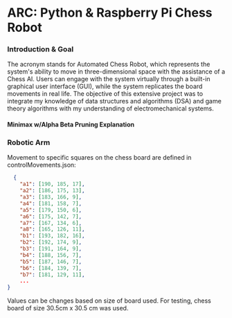 
# ARC: Python & Raspberry Pi Chess Robot

### Introduction & Goal
The acronym stands for Automated Chess Robot, which represents the system's ability to move in three-dimensional space with the assistance of a Chess AI. Users can engage with the system virtually through a built-in graphical user interface (GUI), while the system replicates the board movements in real life. The objective of this extensive project was to integrate my knowledge of data structures and algorithms (DSA) and game theory algorithms with my understanding of electromechanical systems.

#### Minimax w/Alpha Beta Pruning Explanation



### Robotic Arm

Movement to specific squares on the chess board are defined in controlMovements.json:


```json
  {
    "a1": [190, 185, 17],
    "a2": [186, 175, 13],
    "a3": [183, 166, 9],
    "a4": [181, 158, 7],
    "a5": [179, 150, 6],
    "a6": [175, 142, 7],
    "a7": [167, 134, 6],
    "a8": [165, 126, 11],
    "b1": [193, 182, 16],
    "b2": [192, 174, 9],
    "b3": [191, 164, 9],
    "b4": [188, 156, 7],
    "b5": [187, 146, 7],
    "b6": [184, 139, 7],
    "b7": [181, 129, 11],
    ...
}
```

Values can be changes based on size of board used. For testing, chess board of size 30.5cm x 30.5 cm was used.
